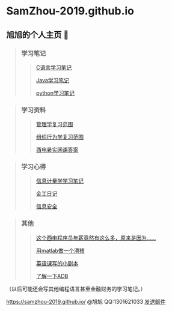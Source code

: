 # SamZhou-2019.github.io
## 旭旭的个人主页 🏡

> ### 学习笔记
>
> > [C语言学习笔记](website_C/C_include.html)
> >
> > [Java学习笔记](website_java/java.md)
> >
> > [python学习笔记](website_python/python_study.html)

> ### 学习资料
>
> > [管理学复习范围](webpage_management/management.htm)
> >
> > [组织行为学复习范围](webpage_management/Organizational_Behavior.htm)
> >
> > [西电暑实网课答案](webpage_shushi_2019/shushi_2019.html)

> ### 学习心得
>
> > [信息计量学学习笔记](website_informetrics/informetrics.html)
> >
> > [金工日记](website_metalwork/metalwork.html)
> >
> > [信息安全](website_security/security.html)

> ### 其他
>
> > [这个西电程序员年薪竟然有这么多，原来是因为……](ruanwen/ruanwen.html)
> >
> > [用matlab做一个滑稽](website_matlab/huaji.md)
> >
> > [英语课写的小剧本](website_english/English_Script.md)
> >
> > [了解一下ADB](website_java/What'sADB.md)

（以后可能还会写其他编程语言甚至金融财务的学习笔记。）

https://samzhou-2019.github.io/ @旭旭 QQ:1301621033  [发送邮件](mailto:zhouzexu2010@sina.cn?cc=zxzhou@stu.xidian.edu.cn&subject=About%20samzhou-2019.github.io)

<script>
document.write(Date());
</script>


